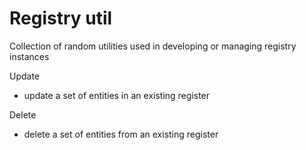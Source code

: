 # Registry util

Collection of random utilities used in developing or managing registry instances

Update
   - update a set of entities in an existing register
   
Delete
   - delete a set of entities from an existing register
   